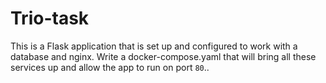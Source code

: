 # Trio-task

This is a Flask application that is set up and configured to work with a database and nginx. Write a docker-compose.yaml that will bring all these services up and allow the app to run on port `80`..